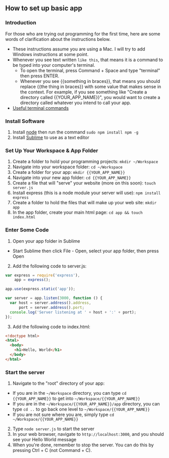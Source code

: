 ## How to set up basic app

### Introduction
For those who are trying out programming for the first time, here are some words of clarification about the instructions below.
- These instructions assume you are using a Mac. I will try to add Windows instructions at some point.
- Whenever you see text written `like this`, that means it is a command to be typed into your computer's terminal.
  - To open the terminal, press Command + Space and type "terminal" then press ENTER.
  - Whenever you see {{something in braces}}, that means you should replace {{the thing in braces}} with some value that makes sense in the context. For example, if you see something like "Create a directory called {{YOUR_APP_NAME}}", you would want to create a directory called whatever you intend to call your app.
- [Useful terminal commands](https://github.com/0nn0/terminal-mac-cheatsheet/wiki/Terminal-Cheatsheet-for-Mac-(-basics-))

### Install Software
1. Install [node](https://nodejs.org/) then run the command `sudo npm install npm -g`
2. Install [Sublime](http://www.sublimetext.com/3) to use as a text editor

### Set Up Your Workspace & App Folder
1. Create a folder to hold your programming projects: `mkdir ~/Workspace`
2. Navigate into your workspace folder: `cd ~/Workspace`
3. Create a folder for your app: `mkdir {{YOUR_APP_NAME}}`
4. Navigate into your new app folder: `cd {{YOUR_APP_NAME}}`
5. Create a file that will "serve" your website (more on this soon): `touch server.js`
6. Install express (this is a node module your server will use): `npm install express`
7. Create a folder to hold the files that will make up your web site: `mkdir app`
8. In the app folder, create your main html page: `cd app && touch index.html`

### Enter Some Code
1. Open your app folder in Sublime
  - Start Sublime then click File - Open, select your app folder, then press Open
2. Add the following code to server.js:

  ```javascript
  var express = require('express'),
      app = express();

  app.use(express.static('app'));

  var server = app.listen(3000, function () {
    var host = server.address().address,
        port = server.address().port;
    console.log('Server listening at ' + host + ':' + port);
  });
  ```
3. Add the following code to index.html:

  ```html
  <!doctype html>
  <html>
    <body>
      <h1>Hello, World</h1>
    </body>
  </html>
  ```

### Start the server
1. Navigate to the "root" directory of your app: 
  - If you are in the `~/Workspace` directory, you can type `cd {{YOUR_APP_NAME}}` to get into `~/Workspace/{{YOUR_APP_NAME}}`
  - If you are in the `~/Workspace/{{YOUR_APP_NAME}}/app` directory, you can type `cd ..` to go back one level to `~/Workspace/{{YOUR_APP_NAME}}`
  - If you are not sure where you are, simply type `cd ~/Workspace/{{YOUR_APP_NAME}}`
2. Type `node server.js` to start the server
3. In your web browser, navigate to `http://localhost:3000`, and you should see your Hello World message
4. When you're done, remember to stop the server. You can do this by pressing Ctrl + C (not Command + C).
